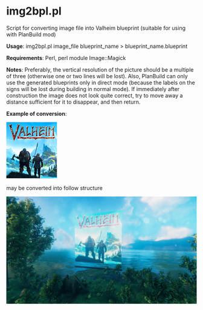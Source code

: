 # img2bpl.pl
Script for converting image file into Valheim blueprint (suitable for using with PlanBuild mod)

**Usage**:
img2bpl.pl image_file blueprint_name > blueprint_name.blueprint

**Requirements**: 
Perl, perl module Image::Magick

**Notes**: Preferably, the vertical resolution of the picture should be a multiple of three (otherwise one or two lines will be lost). Also, PlanBuild can only use the generated blueprints only in direct mode (because the labels on the signs will be lost during building in normal mode). If immediately after construction the image does not look quite correct, try to move away a distance sufficient for it to disappear, and then return.

**Example of conversion**: 

![](valheim_emblem.png "Valheim emblem")

may be converted into follow structure

![](valheim_emblem_screenshot.jpg "Valheim emblem in game")

